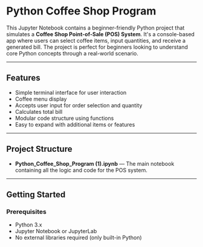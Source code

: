 # Python Coffee Shop Program

This Jupyter Notebook contains a beginner-friendly Python project that simulates a **Coffee Shop Point-of-Sale (POS) System**. It's a console-based app where users can select coffee items, input quantities, and receive a generated bill. The project is perfect for beginners looking to understand core Python concepts through a real-world scenario.

---

## Features

- Simple terminal interface for user interaction
- Coffee menu display
- Accepts user input for order selection and quantity
- Calculates total bill
- Modular code structure using functions
- Easy to expand with additional items or features

---

## Project Structure

- **Python_Coffee_Shop_Program (1).ipynb** — The main notebook containing all the logic and code for the POS system.

---

## Getting Started

### Prerequisites

- Python 3.x
- Jupyter Notebook or JupyterLab
- No external libraries required (only built-in Python)

